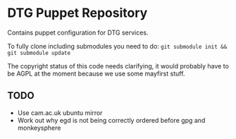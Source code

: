DTG Puppet Repository
=====================

Contains puppet configuration for DTG services.

To fully clone including submodules you need to do:
`git submodule init && git submodule update`

The copyright status of this code needs clarifying, it would probably have to be AGPL at the moment because we use some mayfirst stuff.

TODO
----
* Use cam.ac.uk ubuntu mirror
* Work out why egd is not being correctly ordered before gpg and monkeysphere
